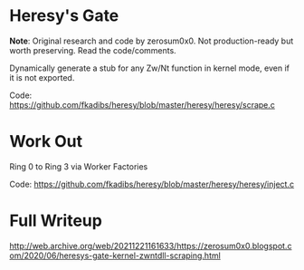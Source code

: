 # Heresy's Gate

**Note**: Original research and code by zerosum0x0. Not production-ready but worth preserving. Read the code/comments.

Dynamically generate a stub for any Zw/Nt function in kernel mode, even if it is not exported.

Code: https://github.com/fkadibs/heresy/blob/master/heresy/heresy/scrape.c

# Work Out
Ring 0 to Ring 3 via Worker Factories

Code: https://github.com/fkadibs/heresy/blob/master/heresy/heresy/inject.c

# Full Writeup
http://web.archive.org/web/20211221161633/https://zerosum0x0.blogspot.com/2020/06/heresys-gate-kernel-zwntdll-scraping.html

